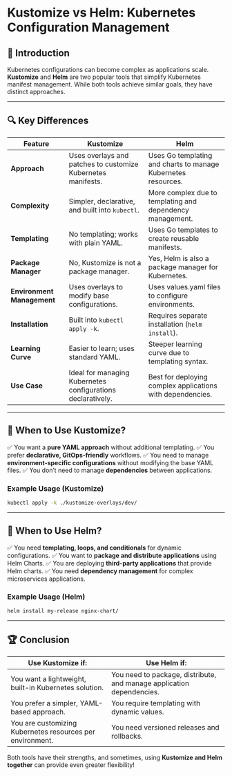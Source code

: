 # Kustomize vs Helm: Kubernetes Configuration Management

## 📌 Introduction
Kubernetes configurations can become complex as applications scale. **Kustomize** and **Helm** are two popular tools that simplify Kubernetes manifest management. While both tools achieve similar goals, they have distinct approaches.

---

## 🔍 Key Differences

| Feature             | Kustomize  | Helm  |
|---------------------|-----------|-------|
| **Approach**        | Uses overlays and patches to customize Kubernetes manifests. | Uses Go templating and charts to manage Kubernetes resources. |
| **Complexity**      | Simpler, declarative, and built into `kubectl`. | More complex due to templating and dependency management. |
| **Templating**      | No templating; works with plain YAML. | Uses Go templates to create reusable manifests. |
| **Package Manager** | No, Kustomize is not a package manager. | Yes, Helm is also a package manager for Kubernetes. |
| **Environment Management** | Uses overlays to modify base configurations. | Uses values.yaml files to configure environments. |
| **Installation**    | Built into `kubectl apply -k`. | Requires separate installation (`helm install`). |
| **Learning Curve**  | Easier to learn; uses standard YAML. | Steeper learning curve due to templating syntax. |
| **Use Case**        | Ideal for managing Kubernetes configurations declaratively. | Best for deploying complex applications with dependencies. |

---

## 🚀 When to Use Kustomize?
✅ You want a **pure YAML approach** without additional templating.
✅ You prefer **declarative, GitOps-friendly** workflows.
✅ You need to manage **environment-specific configurations** without modifying the base YAML files.
✅ You don’t need to manage **dependencies** between applications.

### Example Usage (Kustomize)
```sh
kubectl apply -k ./kustomize-overlays/dev/
```

---

## 🚀 When to Use Helm?
✅ You need **templating, loops, and conditionals** for dynamic configurations.
✅ You want to **package and distribute applications** using Helm Charts.
✅ You are deploying **third-party applications** that provide Helm charts.
✅ You need **dependency management** for complex microservices applications.

### Example Usage (Helm)
```sh
helm install my-release nginx-chart/
```

---

## 🏆 Conclusion
| **Use Kustomize if:** | **Use Helm if:** |
|-----------------------|-----------------|
| You want a lightweight, built-in Kubernetes solution. | You need to package, distribute, and manage application dependencies. |
| You prefer a simpler, YAML-based approach. | You require templating with dynamic values. |
| You are customizing Kubernetes resources per environment. | You need versioned releases and rollbacks. |

Both tools have their strengths, and sometimes, using **Kustomize and Helm together** can provide even greater flexibility!

